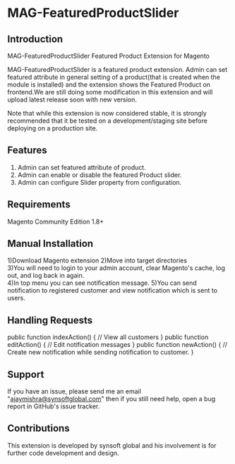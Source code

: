 MAG-FeaturedProductSlider
=========================

Introduction 
-------------------------------------------------------------
MAG-FeaturedProductSlider Featured Product Extension for Magento

MAG-FeaturedProductSlider is a featured product extension. Admin can set featured attribute in general setting of a product(that is created when the module is installed) and the extension shows the Featured Product on frontend.We are still doing some modification in this extension and will upload latest release soon with new version.

Note that while this extension is now considered stable, it is strongly recommended that it be tested on a development/staging site before deploying on a production site.


Features
-------------------------------------------------------------

 1) Admin can set featured attribute of product.
 2) Admin can enable or disable the featured Product slider.
 3) Admin can configure Slider property from configuration.
 
Requirements
-------------------------------------------------------------
 
  Magento Community Edition 1.8+
  
Manual Installation
-------------------------------------------------------------

   1)Download Magento extension
   2)Move into target directories   
   3)You will need to login to your admin account, clear Magento's cache, log out, and log back in again.   
   4)In top menu you can see notification message.
   5)You can send notification to registered customer and view notification which is sent to users.
   
Handling Requests  
-------------------------------------------------------------

public function indexAction() 
    {
        // View all customers
    }
public function editAction()
    {
           // Edit notification messages
    }
 public function newAction()
    {
        // Create new notification while sending notification to customer.
    }
   
Support
-------------------------------------------------------------

If you have an issue, please send me an email "ajaymishra@synsoftglobal.com" then if you still need help, open a bug report in GitHub's issue tracker.

Contributions
-------------------------------------------------------------

This extension is developed by synsoft global and his involvement is for further code development and design.